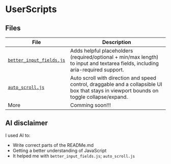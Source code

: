 # UserScripts

## Files

| File                       | Description                                              |
|----------------------------|-----------------------------------------------------------|
| [`better_input_fields.js`](https://github.com/Ivole32/userscripts/blob/main/better_input_fields.js)   | Adds helpful placeholders (required/optional + min/max length) to input and textarea fields, including aria-required support. |
| [`auto_scroll.js`](https://github.com/Ivole32/userscripts/blob/main/auto_scroll.js)| Auto scroll with direction and speed control, draggable and a collapsible UI box that stays in viewport bounds on toggle collapse/expand.|
| More| Comming soon!!!|

## AI disclaimer
I used AI to:
- Write correct parts of the READMe.md
- Getting a better understanding of JavaScript
- It helped me with `better_input_fields.js`; `auto_scroll.js`
